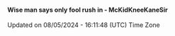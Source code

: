 #### Wise man says only fool rush in - McKidKneeKaneSir
Updated on 08/05/2024 - 16:11:48 (UTC) Time Zone
